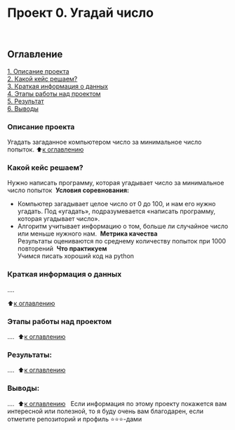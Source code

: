# Проект 0. Угадай число
​
## Оглавление  
[1. Описание проекта](https://github.com/shubinilya/GitHub_IDE/tree/main/Project_0/README.md#Описание-проекта)  
[2. Какой кейс решаем?](https://github.com/shubinilya/GitHub_IDE/tree/main/Project_0/README.md#Какой-кейс-решаем)  
[3. Краткая информация о данных](https://github.com/shubinilya/GitHub_IDE/tree/main/Project_0/README.md#Краткая-информация-о-данных)  
[4. Этапы работы над проектом](https://github.com/shubinilya/GitHub_IDE/tree/main/Project_0/README.md#Этапы-работы-над-проектом)  
[5. Результат](https://github.com/shubinilya/GitHub_IDE/tree/main/Project_0/README.md#Результат)    
[6. Выводы](https://github.com/shubinilya/GitHub_IDE/tree/main/Project_0/README.md#Выводы) 
​
### Описание проекта    
Угадать загаданное компьютером число за минимальное число попыток.
​
:arrow_up:[к оглавлению](_)
​
​
### Какой кейс решаем?    
Нужно написать программу, которая угадывает число за минимальное число попыток
​
**Условия соревнования:**  
- Компьютер загадывает целое число от 0 до 100, и нам его нужно угадать. Под «угадать», подразумевается «написать программу, которая угадывает число».
- Алгоритм учитывает информацию о том, больше ли случайное число или меньше нужного нам.
​
**Метрика качества**     
Результаты оцениваются по среднему количеству попыток при 1000 повторений
​
**Что практикуем**     
Учимся писать хороший код на python
​
​
### Краткая информация о данных
....
  
:arrow_up:[к оглавлению](https://github.com/shubinilya/GitHub_IDE/tree/main/Project_0/README.md#Оглавление)
​
​
### Этапы работы над проектом  
....
​
:arrow_up:[к оглавлению](https://github.com/shubinilya/GitHub_IDE/tree/main/Project_0/README.md#Оглавление)
​
​
### Результаты:  
....
​
:arrow_up:[к оглавлению](https://github.com/shubinilya/GitHub_IDE/tree/main/Project_0/README.md#Оглавление)
​
​
### Выводы:  
....
​
:arrow_up:[к оглавлению](https://github.com/shubinilya/GitHub_IDE/tree/main/Project_0/README.md#Оглавление)
​
​
Если информация по этому проекту покажется вам интересной или полезной, то я буду очень вам благодарен, если отметите репозиторий и профиль ⭐️⭐️⭐️-дами